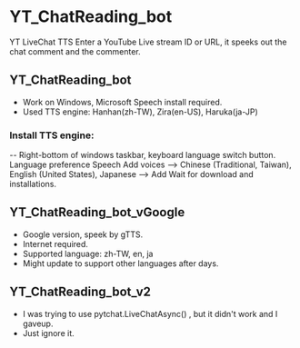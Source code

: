 # YT_ChatReading_bot
 YT LiveChat TTS
 Enter a YouTube Live stream ID or URL, it speeks out the chat comment and the commenter.
## YT_ChatReading_bot
 - Work on Windows, Microsoft Speech install required.
 - Used TTS engine: Hanhan(zh-TW), Zira(en-US), Haruka(ja-JP)
 ### Install TTS engine:
 -- Right-bottom of windows taskbar, keyboard language switch button.
   Language preference
   Speech
   Add voices
   --> Chinese (Traditional, Taiwan), English (United States), Japanese
   --> Add
   Wait for download and installations.
## YT_ChatReading_bot_vGoogle
 - Google version, speek by gTTS.
 - Internet required.
 - Supported language: zh-TW, en, ja
 - Might update to support other languages after days.
## YT_ChatReading_bot_v2
 - I was trying to use pytchat.LiveChatAsync() , but it didn't work and I gaveup.
 - Just ignore it.
